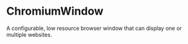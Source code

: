 # ChromiumWindow
A configurable, low resource browser window that can display one or multiple websites.

